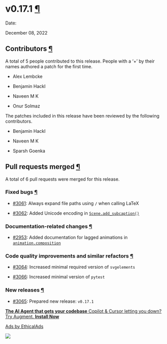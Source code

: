 # v0.17.1 [¶](https://docs.manim.community/en/stable/changelog/0.17.1-changelog.html\#v0-17-1 "Link to this heading")

Date:

December 08, 2022

## Contributors [¶](https://docs.manim.community/en/stable/changelog/0.17.1-changelog.html\#contributors "Link to this heading")

A total of 5 people contributed to this
release. People with a ‘+’ by their names authored a patch for the first
time.

- Alex Lembcke

- Benjamin Hackl

- Naveen M K

- Onur Solmaz


The patches included in this release have been reviewed by
the following contributors.

- Benjamin Hackl

- Naveen M K

- Sparsh Goenka


## Pull requests merged [¶](https://docs.manim.community/en/stable/changelog/0.17.1-changelog.html\#pull-requests-merged "Link to this heading")

A total of 6 pull requests were merged for this release.

### Fixed bugs [¶](https://docs.manim.community/en/stable/changelog/0.17.1-changelog.html\#fixed-bugs "Link to this heading")

- [#3061](https://github.com/ManimCommunity/manim/pull/3061): Always expand file paths using `/` when calling LaTeX

- [#3062](https://github.com/ManimCommunity/manim/pull/3062): Added Unicode encoding in [`Scene.add_subcaption()`](https://docs.manim.community/en/stable/reference/manim.scene.scene.Scene.html#manim.scene.scene.Scene.add_subcaption "manim.scene.scene.Scene.add_subcaption")


### Documentation-related changes [¶](https://docs.manim.community/en/stable/changelog/0.17.1-changelog.html\#documentation-related-changes "Link to this heading")

- [#2953](https://github.com/ManimCommunity/manim/pull/2953): Added documentation for lagged animations in [`animation.composition`](https://docs.manim.community/en/stable/reference/manim.animation.composition.html#module-manim.animation.composition "manim.animation.composition")


### Code quality improvements and similar refactors [¶](https://docs.manim.community/en/stable/changelog/0.17.1-changelog.html\#code-quality-improvements-and-similar-refactors "Link to this heading")

- [#3064](https://github.com/ManimCommunity/manim/pull/3064): Increased minimal required version of `svgelements`

- [#3066](https://github.com/ManimCommunity/manim/pull/3066): Increased minimal version of `pytest`


### New releases [¶](https://docs.manim.community/en/stable/changelog/0.17.1-changelog.html\#new-releases "Link to this heading")

- [#3065](https://github.com/ManimCommunity/manim/pull/3065): Prepared new release: `v0.17.1`


[**The AI Agent that gets your codebase** Copilot & Cursor letting you down? Try Augment. **Install Now**](https://server.ethicalads.io/proxy/click/8458/019600e2-1e45-7e33-8db0-75c968ba00f1/)

[Ads by EthicalAds](https://www.ethicalads.io/advertisers/?ref=ea-text)

![](https://server.ethicalads.io/proxy/view/8458/019600e2-1e45-7e33-8db0-75c968ba00f1/)